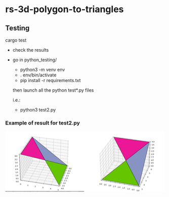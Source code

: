 # rs-3d-polygon-to-triangles


## Testing

cargo test

- check the results
- go in python_testing/
    - python3 -m venv env
    - . env/bin/activate
    - pip install -r requirements.txt
    
    then launch all the python test*.py files
    
    i.e.:
    - python3 test2.py
    
### Example of result for test2.py
![](respenta.jpg)